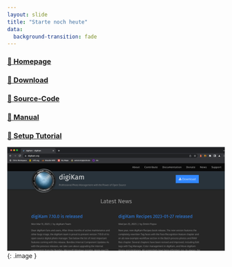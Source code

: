 ```yaml
---
layout: slide
title: "Starte noch heute"
data:
  background-transition: fade
--- 
```


### [🔗 Homepage](https://www.digikam.org/)

### [🔗 Download](https://www.digikam.org/download/)

### [🔗 Source-Code](https://invent.kde.org/graphics/digikam/)

### [🔗 Manual](https://docs.digikam.org/en/index.html)

### [🔗 Setup Tutorial](https://youtu.be/9olfFc3lEuY)


![](assets/images/webpage.png){: .image }
